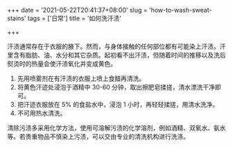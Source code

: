 +++
date = '2021-05-22T20:41:37+08:00'
slug = 'how-to-wash-sweat-stains'
tags = ['日常']
title = '如何洗汗渍'

+++

汗渍通常存在于衣服的腋下。然而，与身体接触的任何部位都有可能染上汗渍。汗里含有脂肪、油、水分和其它杂质。起初看不出汗渍，但随着时间的推移以及洗后熨烫时的热量会使汗渍氧化并变成黄色。

1. 先用喷雾剂在有汗渍的衣服上喷上食醋再清洗。
2. 将黄色汗迹处浸泡于酒精中 30-60 分钟，取出擦肥皂揉搓，清水漂洗干净即可。
3. 把汗迹衣服放在 5% 的食盐水中，浸泡 1 小时，再轻轻揉搓，用清水洗净。
4. 不可用热水清洗。

清除污渍多采用化学方法，使用可溶解污渍的化学溶剂，例如酒精、双氧水、氨水等。若贵重物品不慎染上污渍，可以交由专业的清洗机构进行洗涤。
